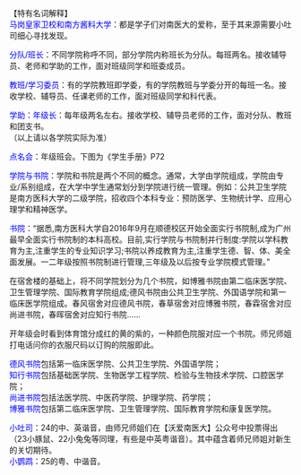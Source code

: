 【特有名词解释】   
<font color="blue">马岗皇家卫校和南方酱料大学</font>：都是学子们对南医大的爱称，至于其来源需要小吐司细心寻找发现。

<font color="blue">分队/班长</font>：不同学院称呼不同，部分学院内称班长为分队。每班两名。接收辅导员、老师和学助的工作，面对班级同学和班委成员。

<font color="blue">教班/学习委员</font>：有的学院教班即学委，有的学院教班与学委分开的每班一名。接收学校、辅导员、任课老师的工作，面对班级同学和科代表。

<font color="blue">学助：年级长</font>：每年级两名左右。接收学校、辅导员老师的工作，面对分队、教班和团支书。  
（以上请以各学院实际为准）

<font color="blue">点名会</font>：年级班会。下图为《学生手册》P72  

<font color="blue">学院与书院</font>：学院和书院是两个不同的概念。通常，大学由学院组成，学院由专业/系别组成，在大学中学生通常划分到学院进行统一管理。例如：公共卫生学院是南方医科大学的二级学院，招收四个本科专业：预防医学、生物统计学、应用心理学和精神医学。  

<font color="blue">书院</font>：“据悉,南方医科大学自2016年9月在顺德校区开始全面实行书院制,成为广州最早全面实行书院制的本科高校。目前,实行学院与书院制并行制度:学院以学科教育为主,注重学生的专业知识学习;书院以养成教育为主,注重学生德、智、体、美全面发展。一二年级按照书院制进行管理,三年级及以后按专业学院模式管理。” 

在宿舍楼的基础上，将不同学院划分为几个书院，如博雅书院由第二临床医学院、卫生管理学院、国际教育学院组成;德风书院由公共卫生学院、外国语学院和第一临床医学院组成。春风宿舍对应德风书院，春草宿舍对应博雅书院，春霖宿舍对应尚进书院，春晖宿舍对应知行书院……  

开年级会时看到体育馆分成红的黄的紫的，一种颜色院服对应一个书院。师兄师姐打电话问你的衣服尺码以订购的院服即此。  

<font color="blue">德风书院</font>包括第一临床医学院、公共卫生学院、外国语学院；  
<font color="blue">知行书院</font>包括基础医学院、生物医学工程学院、检验与生物技术学院、口腔医学院；  
<font color="blue">尚进书院</font>包括法医学院、中医药学院、护理学院、药学院；  
<font color="blue">博雅书院</font>包括第二临床医学院、卫生管理学院、国际教育学院和康复医学院。  

<font color="blue">小吐司</font>：24的中、英谐音，由师兄师姐们在【沃爱南医大】公众号中投票得出（23小豚鼠、22小兔兔等同理，有些是中英粤谐音）。其中蕴含着师兄师姐对新生的关切期待。<br> 
<font color="blue">小鹦鹉</font>：25的粤、中谐音。
